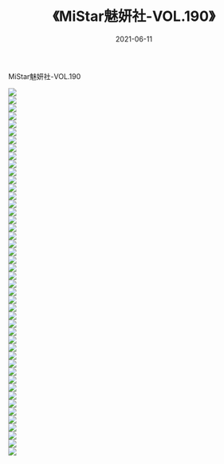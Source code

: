 ﻿---
layout: post
title:  《MiStar魅妍社-VOL.190》
date:   2021-06-11
img: http://img.660000.xyz/Sharelink/网络美图/2021/MiStar魅妍社-VOL.190/000.jpg
categories: [美女, 清纯, 唯美]
---

MiStar魅妍社-VOL.190

  ![](http://img.660000.xyz/Sharelink/网络美图/2021/MiStar魅妍社-VOL.190/001.jpg) <br> ![](http://img.660000.xyz/Sharelink/网络美图/2021/MiStar魅妍社-VOL.190/002.jpg) <br> ![](http://img.660000.xyz/Sharelink/网络美图/2021/MiStar魅妍社-VOL.190/003.jpg) <br> ![](http://img.660000.xyz/Sharelink/网络美图/2021/MiStar魅妍社-VOL.190/004.jpg) <br> ![](http://img.660000.xyz/Sharelink/网络美图/2021/MiStar魅妍社-VOL.190/005.jpg) <br> ![](http://img.660000.xyz/Sharelink/网络美图/2021/MiStar魅妍社-VOL.190/006.jpg) <br> ![](http://img.660000.xyz/Sharelink/网络美图/2021/MiStar魅妍社-VOL.190/007.jpg) <br> ![](http://img.660000.xyz/Sharelink/网络美图/2021/MiStar魅妍社-VOL.190/008.jpg) <br> ![](http://img.660000.xyz/Sharelink/网络美图/2021/MiStar魅妍社-VOL.190/009.jpg) <br> ![](http://img.660000.xyz/Sharelink/网络美图/2021/MiStar魅妍社-VOL.190/010.jpg) <br> ![](http://img.660000.xyz/Sharelink/网络美图/2021/MiStar魅妍社-VOL.190/011.jpg) <br> ![](http://img.660000.xyz/Sharelink/网络美图/2021/MiStar魅妍社-VOL.190/012.jpg) <br> ![](http://img.660000.xyz/Sharelink/网络美图/2021/MiStar魅妍社-VOL.190/013.jpg) <br> ![](http://img.660000.xyz/Sharelink/网络美图/2021/MiStar魅妍社-VOL.190/014.jpg) <br> ![](http://img.660000.xyz/Sharelink/网络美图/2021/MiStar魅妍社-VOL.190/015.jpg) <br> ![](http://img.660000.xyz/Sharelink/网络美图/2021/MiStar魅妍社-VOL.190/016.jpg) <br> ![](http://img.660000.xyz/Sharelink/网络美图/2021/MiStar魅妍社-VOL.190/017.jpg) <br> ![](http://img.660000.xyz/Sharelink/网络美图/2021/MiStar魅妍社-VOL.190/018.jpg) <br> ![](http://img.660000.xyz/Sharelink/网络美图/2021/MiStar魅妍社-VOL.190/019.jpg) <br> ![](http://img.660000.xyz/Sharelink/网络美图/2021/MiStar魅妍社-VOL.190/020.jpg) <br> ![](http://img.660000.xyz/Sharelink/网络美图/2021/MiStar魅妍社-VOL.190/021.jpg) <br> ![](http://img.660000.xyz/Sharelink/网络美图/2021/MiStar魅妍社-VOL.190/022.jpg) <br> ![](http://img.660000.xyz/Sharelink/网络美图/2021/MiStar魅妍社-VOL.190/023.jpg) <br> ![](http://img.660000.xyz/Sharelink/网络美图/2021/MiStar魅妍社-VOL.190/024.jpg) <br> ![](http://img.660000.xyz/Sharelink/网络美图/2021/MiStar魅妍社-VOL.190/025.jpg) <br> ![](http://img.660000.xyz/Sharelink/网络美图/2021/MiStar魅妍社-VOL.190/026.jpg) <br> ![](http://img.660000.xyz/Sharelink/网络美图/2021/MiStar魅妍社-VOL.190/027.jpg) <br> ![](http://img.660000.xyz/Sharelink/网络美图/2021/MiStar魅妍社-VOL.190/028.jpg) <br> ![](http://img.660000.xyz/Sharelink/网络美图/2021/MiStar魅妍社-VOL.190/029.jpg) <br> ![](http://img.660000.xyz/Sharelink/网络美图/2021/MiStar魅妍社-VOL.190/030.jpg) <br> ![](http://img.660000.xyz/Sharelink/网络美图/2021/MiStar魅妍社-VOL.190/031.jpg) <br> ![](http://img.660000.xyz/Sharelink/网络美图/2021/MiStar魅妍社-VOL.190/032.jpg) <br> ![](http://img.660000.xyz/Sharelink/网络美图/2021/MiStar魅妍社-VOL.190/033.jpg) <br> ![](http://img.660000.xyz/Sharelink/网络美图/2021/MiStar魅妍社-VOL.190/034.jpg) <br> ![](http://img.660000.xyz/Sharelink/网络美图/2021/MiStar魅妍社-VOL.190/035.jpg) <br> ![](http://img.660000.xyz/Sharelink/网络美图/2021/MiStar魅妍社-VOL.190/036.jpg) <br> ![](http://img.660000.xyz/Sharelink/网络美图/2021/MiStar魅妍社-VOL.190/037.jpg) <br> ![](http://img.660000.xyz/Sharelink/网络美图/2021/MiStar魅妍社-VOL.190/038.jpg) <br> ![](http://img.660000.xyz/Sharelink/网络美图/2021/MiStar魅妍社-VOL.190/039.jpg) <br> ![](http://img.660000.xyz/Sharelink/网络美图/2021/MiStar魅妍社-VOL.190/040.jpg) <br> ![](http://img.660000.xyz/Sharelink/网络美图/2021/MiStar魅妍社-VOL.190/041.jpg) <br> ![](http://img.660000.xyz/Sharelink/网络美图/2021/MiStar魅妍社-VOL.190/042.jpg) <br> ![](http://img.660000.xyz/Sharelink/网络美图/2021/MiStar魅妍社-VOL.190/043.jpg) <br> ![](http://img.660000.xyz/Sharelink/网络美图/2021/MiStar魅妍社-VOL.190/044.jpg) <br> ![](http://img.660000.xyz/Sharelink/网络美图/2021/MiStar魅妍社-VOL.190/045.jpg) <br> ![](http://img.660000.xyz/Sharelink/网络美图/2021/MiStar魅妍社-VOL.190/046.jpg) <br>